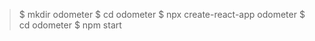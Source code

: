 > $ mkdir odometer
> $ cd odometer
> $ npx create-react-app odometer
> $ cd odometer
> $ npm start


